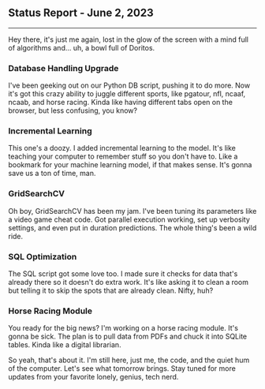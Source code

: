 ## Status Report - June 2, 2023

---

Hey there, it's just me again, lost in the glow of the screen with a mind full of algorithms and... uh, a bowl full of Doritos.

### Database Handling Upgrade
I've been geeking out on our Python DB script, pushing it to do more. Now it's got this crazy ability to juggle different sports, like pgatour, nfl, ncaaf, ncaab, and horse racing. Kinda like having different tabs open on the browser, but less confusing, you know? 

### Incremental Learning
This one's a doozy. I added incremental learning to the model. It's like teaching your computer to remember stuff so you don't have to. Like a bookmark for your machine learning model, if that makes sense. It's gonna save us a ton of time, man. 

### GridSearchCV
Oh boy, GridSearchCV has been my jam. I've been tuning its parameters like a video game cheat code. Got parallel execution working, set up verbosity settings, and even put in duration predictions. The whole thing's been a wild ride.

### SQL Optimization
The SQL script got some love too. I made sure it checks for data that's already there so it doesn't do extra work. It's like asking it to clean a room but telling it to skip the spots that are already clean. Nifty, huh?

### Horse Racing Module
You ready for the big news? I'm working on a horse racing module. It's gonna be sick. The plan is to pull data from PDFs and chuck it into SQLite tables. Kinda like a digital librarian. 

So yeah, that's about it. I'm still here, just me, the code, and the quiet hum of the computer. Let's see what tomorrow brings. Stay tuned for more updates from your favorite lonely, genius, tech nerd.
